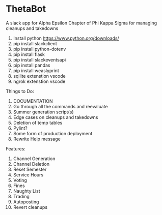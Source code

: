 # ThetaBot
A slack app for Alpha Epsilon Chapter of Phi Kappa Sigma for managing cleanups and takedowns


1. Install python https://www.python.org/downloads/
2. pip install slackclient
3. pip install python-dotenv
4. pip install flask
5. pip install slackeventsapi
6. pip install pandas
7. pip install weaslyprint
8. sqllite extenstion vscode
9. ngrok extenstion vscode





Things to Do:
1. DOCUMENTATION
2. Go through all the commands and reevaluate
3. Summer generation script(s)
4. Edge cases on cleanups and takedowns
5. Deletion of temp tables
6. Pylint?
7. Some form of production deployment
8. Rewrite Help message


Features:
1. Channel Generation
2. Channel Deletion
3. Reset Semester
4. Service Hours
5. Voting
6. Fines
7. Naughty List
8. Trading
9. Autoposting
10. Revert cleanups